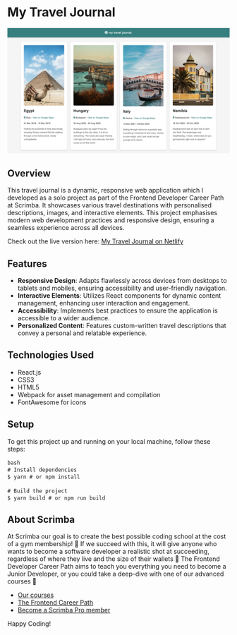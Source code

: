 # My Travel Journal

![My Travel Journal](my-travel-journal-screenshot.png)

## Overview

This travel journal is a dynamic, responsive web application which I developed as a solo project as part of the Frontend Developer Career Path at Scrimba. It showcases various travel destinations with personalised descriptions, images, and interactive elements. This project emphasises modern web development practices and responsive design, ensuring a seamless experience across all devices.

Check out the live version here: [My Travel Journal on Netlify](https://classy-smakager-00d429.netlify.app/)

## Features

- **Responsive Design**: Adapts flawlessly across devices from desktops to tablets and mobiles, ensuring accessibility and user-friendly navigation.
- **Interactive Elements**: Utilizes React components for dynamic content management, enhancing user interaction and engagement.
- **Accessibility**: Implements best practices to ensure the application is accessible to a wider audience.
- **Personalized Content**: Features custom-written travel descriptions that convey a personal and relatable experience.

## Technologies Used

- React.js
- CSS3
- HTML5
- Webpack for asset management and compilation
- FontAwesome for icons

## Setup

To get this project up and running on your local machine, follow these steps:

```
bash
# Install dependencies
$ yarn # or npm install

# Build the project
$ yarn build # or npm run build
````

## About Scrimba

At Scrimba our goal is to create the best possible coding school at the cost of a gym membership! 💜
If we succeed with this, it will give anyone who wants to become a software developer a realistic shot at succeeding, regardless of where they live and the size of their wallets 🎉
The Frontend Developer Career Path aims to teach you everything you need to become a Junior Developer, or you could take a deep-dive with one of our advanced courses 🚀

- [Our courses](https://scrimba.com/allcourses)
- [The Frontend Career Path](https://scrimba.com/learn/frontend)
- [Become a Scrimba Pro member](https://scrimba.com/pricing)

Happy Coding!
